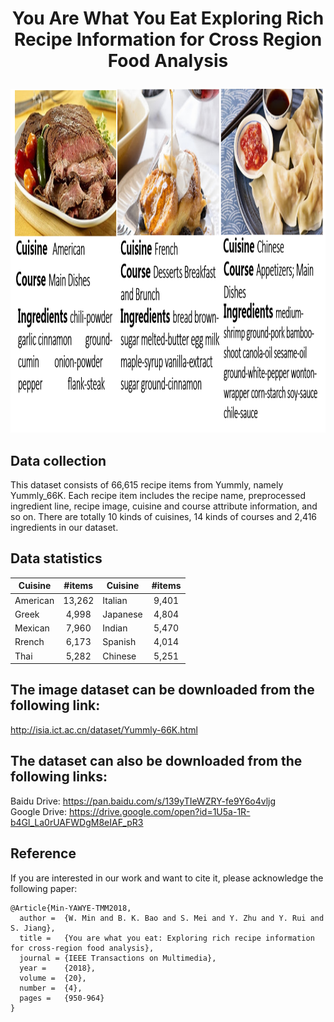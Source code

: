#  <p align="center"> You Are What You Eat Exploring Rich Recipe Information for Cross Region Food Analysis</p>
<div align=center><img width="1000" height="550" src="examples.png"/></div> 

## Data collection
This dataset consists of 66,615 recipe items from Yummly, namely Yummly_66K. Each recipe item includes the recipe name, preprocessed ingredient line, recipe image, cuisine and course attribute information, and so on. There are totally 10 kinds of cuisines, 14 kinds of courses and 2,416 ingredients in our dataset.

## Data statistics
| Cuisine       | #items        | Cuisine      | #items        | 
| ------------- |:-------------:| -------------|:-------------:|
| American      |   13,262      | Italian      |   9,401       |
| Greek         |   4,998       | Japanese     |   4,804       |
| Mexican       |   7,960       | Indian       |   5,470       |
| Rrench        |   6,173       | Spanish      |   4,014       |
| Thai          |   5,282       | Chinese      |   5,251       |



## The image dataset can be downloaded from the following link:
http://isia.ict.ac.cn/dataset/Yummly-66K.html

## The dataset can also be downloaded from the following links:
Baidu Drive: https://pan.baidu.com/s/139yTIeWZRY-fe9Y6o4vljg \
Google Drive: https://drive.google.com/open?id=1U5a-1R-b4Gl_La0rUAFWDgM8eIAF_pR3

## Reference
If you are interested in our work and want to cite it, please acknowledge the following paper:

```
@Article{Min-YAWYE-TMM2018,
  author =  {W. Min and B. K. Bao and S. Mei and Y. Zhu and Y. Rui and S. Jiang},
  title =   {You are what you eat: Exploring rich recipe information for cross-region food analysis},
  journal = {IEEE Transactions on Multimedia},
  year =    {2018},
  volume =  {20},
  number =  {4},
  pages =   {950-964}
}
```

